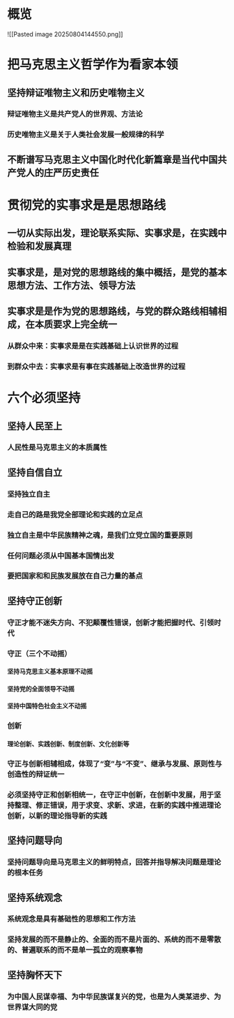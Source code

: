 # 概览
![[Pasted image 20250804144550.png]]
# 把马克思主义哲学作为看家本领
## 坚持辩证唯物主义和历史唯物主义
### 辩证唯物主义是共产党人的世界观、方法论
### 历史唯物主义是关于人类社会发展一般规律的科学
## 不断谱写马克思主义中国化时代化新篇章是当代中国共产党人的庄严历史责任
# 贯彻党的实事求是是思想路线
## 一切从实际出发，理论联系实际、实事求是，在实践中检验和发展真理
## 实事求是，是对党的思想路线的集中概括，是党的基本思想方法、工作方法、领导方法
## 实事求是是作为党的思想路线，与党的群众路线相辅相成，在本质要求上完全统一
### 从群众中来：实事求是是在实践基础上认识世界的过程
### 到群众中去：实事求是有事在实践基础上改造世界的过程
# 六个必须坚持
## 坚持人民至上
### 人民性是马克思主义的本质属性
## 坚持自信自立
### 坚持独立自主
### 走自己的路是我党全部理论和实践的立足点
### 独立自主是中华民族精神之魂，是我们立党立国的重要原则
### 任何问题必须从中国基本国情出发
### 要把国家和和民族发展放在自己力量的基点
## 坚持守正创新
### 守正才能不迷失方向、不犯颠覆性错误，创新才能把握时代、引领时代
### 守正（三个不动摇）
#### 坚持马克思主义基本原理不动摇
#### 坚持党的全面领导不动摇
#### 坚持中国特色社会主义不动摇
### 创新
#### 理论创新、实践创新、制度创新、文化创新等
### 守正与创新相辅相成，体现了“变”与“不变”、继承与发展、原则性与创造性的辩证统一
### 必须坚持守正和创新相统一，在守正中创新，在创新中发展，用于坚持整理、修正错误，用于求变、求新、求进，在新的实践中推进理论创新，以新的理论指导新的实践
## 坚持问题导向
### 坚持问题导向是马克思主义的鲜明特点，回答并指导解决问题是理论的根本任务
## 坚持系统观念
### 系统观念是具有基础性的思想和工作方法
### 坚持发展的而不是静止的、全面的而不是片面的、系统的而不是零散的、普遍联系的而不是单一孤立的观察事物
## 坚持胸怀天下
### 为中国人民谋幸福、为中华民族谋复兴的党，也是为人类某进步、为世界谋大同的党
